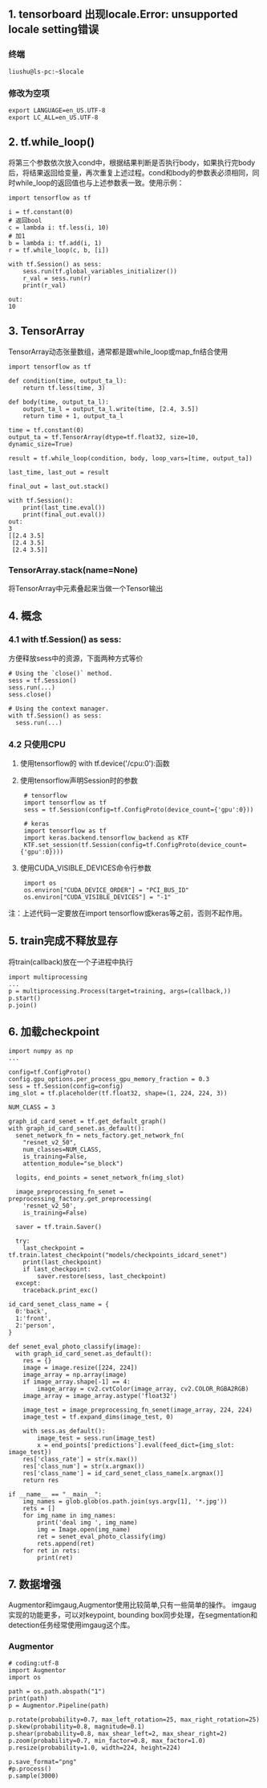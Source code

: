## 1. tensorboard 出现locale.Error: unsupported locale setting错误
  ### 终端
    liushu@ls-pc:~$locale
  ### 修改为空项
    export LANGUAGE=en_US.UTF-8
    export LC_ALL=en_US.UTF-8 

## 2. tf.while_loop()
将第三个参数依次放入cond中，根据结果判断是否执行body，如果执行完body后，将结果返回给变量，再次重复上述过程。cond和body的参数表必须相同，同时while_loop的返回值也与上述参数表一致。使用示例：  

    import tensorflow as tf 
    
    i = tf.constant(0)
    # 返回bool
    c = lambda i: tf.less(i, 10)
    # 加1
    b = lambda i: tf.add(i, 1)
    r = tf.while_loop(c, b, [i])

    with tf.Session() as sess:
        sess.run(tf.global_variables_initializer())
        r_val = sess.run(r)
        print(r_val)
        
    out:
    10

## 3. TensorArray
TensorArray动态张量数组，通常都是跟while_loop或map_fn结合使用

    import tensorflow as tf

    def condition(time, output_ta_l):
        return tf.less(time, 3)

    def body(time, output_ta_l):
        output_ta_l = output_ta_l.write(time, [2.4, 3.5])
        return time + 1, output_ta_l

    time = tf.constant(0)
    output_ta = tf.TensorArray(dtype=tf.float32, size=10, dynamic_size=True)

    result = tf.while_loop(condition, body, loop_vars=[time, output_ta])

    last_time, last_out = result

    final_out = last_out.stack()

    with tf.Session():
        print(last_time.eval())
        print(final_out.eval())
    out:
    3
    [[2.4 3.5]
     [2.4 3.5]
     [2.4 3.5]]
     
### TensorArray.stack(name=None) 
将TensorArray中元素叠起来当做一个Tensor输出

## 4. 概念
### 4.1 with tf.Session() as sess:
方便释放sess中的资源，下面两种方式等价  

    # Using the `close()` method.
    sess = tf.Session()
    sess.run(...)
    sess.close()

    # Using the context manager.
    with tf.Session() as sess:
      sess.run(...)

### 4.2 只使用CPU
1. 使用tensorflow的 with tf.device('/cpu:0'):函数  
2. 使用tensorflow声明Session时的参数  

        # tensorflow
        import tensorflow as tf 
        sess = tf.Session(config=tf.ConfigProto(device_count={'gpu':0}))
    
        # keras 
        import tensorflow as tf
        import keras.backend.tensorflow_backend as KTF
        KTF.set_session(tf.Session(config=tf.ConfigProto(device_count={'gpu':0})))
    
3. 使用CUDA_VISIBLE_DEVICES命令行参数

        import os
        os.environ["CUDA_DEVICE_ORDER"] = "PCI_BUS_ID"  
        os.environ["CUDA_VISIBLE_DEVICES"] = "-1"
    
注：上述代码一定要放在import tensorflow或keras等之前，否则不起作用。

## 5. train完成不释放显存
将train(callback)放在一个子进程中执行  

    import multiprocessing
    ...
    p = multiprocessing.Process(target=training, args=(callback,))
    p.start()
    p.join()

## 6. 加载checkpoint
    import numpy as np
    ...
    
    config=tf.ConfigProto()
    config.gpu_options.per_process_gpu_memory_fraction = 0.3
    sess = tf.Session(config=config)
    img_slot = tf.placeholder(tf.float32, shape=(1, 224, 224, 3))

    NUM_CLASS = 3
    
    graph_id_card_senet = tf.get_default_graph()
    with graph_id_card_senet.as_default():
      senet_network_fn = nets_factory.get_network_fn(
        "resnet_v2_50",
        num_classes=NUM_CLASS,
        is_training=False,
        attention_module="se_block")

      logits, end_points = senet_network_fn(img_slot)

      image_preprocessing_fn_senet = preprocessing_factory.get_preprocessing(
        'resnet_v2_50',
        is_training=False)

      saver = tf.train.Saver()

      try:
        last_checkpoint = tf.train.latest_checkpoint("models/checkpoints_idcard_senet")
        print(last_checkpoint)
        if last_checkpoint:
            saver.restore(sess, last_checkpoint)
      except:
        traceback.print_exc()

    id_card_senet_class_name = {
      0:'back',
      1:'front',
      2:'person',
    }

    def senet_eval_photo_classify(image):
      with graph_id_card_senet.as_default():
        res = {}
        image = image.resize([224, 224])
        image_array = np.array(image)
        if image_array.shape[-1] == 4:
            image_array = cv2.cvtColor(image_array, cv2.COLOR_RGBA2RGB)
        image_array = image_array.astype('float32')

        image_test = image_preprocessing_fn_senet(image_array, 224, 224)
        image_test = tf.expand_dims(image_test, 0)

        with sess.as_default():
            image_test = sess.run(image_test)
            x = end_points['predictions'].eval(feed_dict={img_slot: image_test})
        res['class_rate'] = str(x.max())
        res['class_num'] = str(x.argmax())
        res['class_name'] = id_card_senet_class_name[x.argmax()]
        return res
        
    if __name__ == "__main__":
        img_names = glob.glob(os.path.join(sys.argv[1], '*.jpg'))
        rets = []
        for img_name in img_names:
            print('deal img ', img_name)
            img = Image.open(img_name)
            ret = senet_eval_photo_classify(img)
            rets.append(ret)
        for ret in rets:
            print(ret)

## 7. 数据增强
Augmentor和imgaug,Augmentor使用比较简单,只有一些简单的操作。 imgaug实现的功能更多，可以对keypoint, bounding box同步处理，在segmentation和detection任务经常使用imgaug这个库。
### Augmentor
    # coding:utf-8
    import Augmentor
    import os

    path = os.path.abspath("1")
    print(path)
    p = Augmentor.Pipeline(path)

    p.rotate(probability=0.7, max_left_rotation=25, max_right_rotation=25)
    p.skew(probability=0.8, magnitude=0.1)
    p.shear(probability=0.8, max_shear_left=2, max_shear_right=2)
    p.zoom(probability=0.7, min_factor=0.8, max_factor=1.0)
    p.resize(probability=1.0, width=224, height=224)

    p.save_format="png"
    #p.process()
    p.sample(3000)
